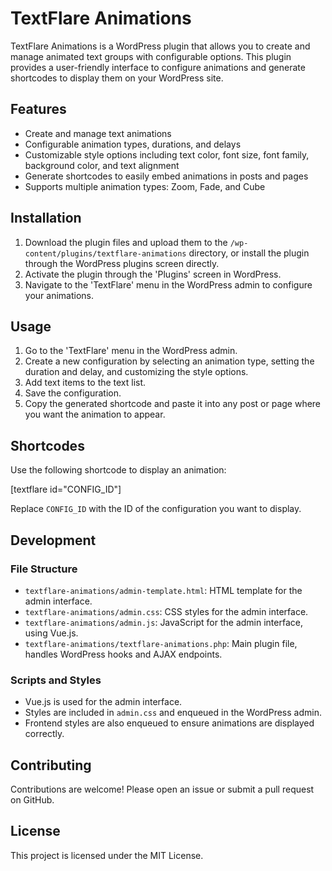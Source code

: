 # TextFlare Animations

TextFlare Animations is a WordPress plugin that allows you to create and manage animated text groups with configurable options. This plugin provides a user-friendly interface to configure animations and generate shortcodes to display them on your WordPress site.

## Features

* Create and manage text animations
* Configurable animation types, durations, and delays
* Customizable style options including text color, font size, font family, background color, and text alignment
* Generate shortcodes to easily embed animations in posts and pages
* Supports multiple animation types: Zoom, Fade, and Cube

## Installation


1. Download the plugin files and upload them to the `/wp-content/plugins/textflare-animations` directory, or install the plugin through the WordPress plugins screen directly.
2. Activate the plugin through the 'Plugins' screen in WordPress.
3. Navigate to the 'TextFlare' menu in the WordPress admin to configure your animations.

## Usage


1. Go to the 'TextFlare' menu in the WordPress admin.
2. Create a new configuration by selecting an animation type, setting the duration and delay, and customizing the style options.
3. Add text items to the text list.
4. Save the configuration.
5. Copy the generated shortcode and paste it into any post or page where you want the animation to appear.

## Shortcodes

Use the following shortcode to display an animation:

\[textflare id="CONFIG_ID"\]

Replace `CONFIG_ID` with the ID of the configuration you want to display.

## Development

### File Structure

* `textflare-animations/admin-template.html`: HTML template for the admin interface.
* `textflare-animations/admin.css`: CSS styles for the admin interface.
* `textflare-animations/admin.js`: JavaScript for the admin interface, using Vue.js.
* `textflare-animations/textflare-animations.php`: Main plugin file, handles WordPress hooks and AJAX endpoints.

### Scripts and Styles

* Vue.js is used for the admin interface.
* Styles are included in `admin.css` and enqueued in the WordPress admin.
* Frontend styles are also enqueued to ensure animations are displayed correctly.

## Contributing

Contributions are welcome! Please open an issue or submit a pull request on GitHub.

## License

This project is licensed under the MIT License.


